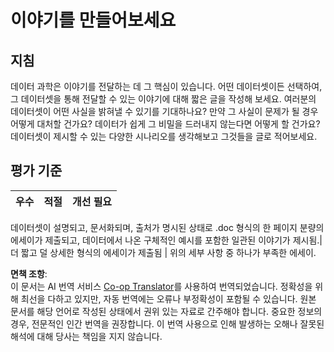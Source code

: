 <!--
CO_OP_TRANSLATOR_METADATA:
{
  "original_hash": "8980d7efd101c82d6d6ffc3458214120",
  "translation_date": "2025-08-25T17:56:45+00:00",
  "source_file": "4-Data-Science-Lifecycle/16-communication/assignment.md",
  "language_code": "ko"
}
-->
# 이야기를 만들어보세요

## 지침

데이터 과학은 이야기를 전달하는 데 그 핵심이 있습니다. 어떤 데이터셋이든 선택하여, 그 데이터셋을 통해 전달할 수 있는 이야기에 대해 짧은 글을 작성해 보세요. 여러분의 데이터셋이 어떤 사실을 밝혀낼 수 있기를 기대하나요? 만약 그 사실이 문제가 될 경우 어떻게 대처할 건가요? 데이터가 쉽게 그 비밀을 드러내지 않는다면 어떻게 할 건가요? 데이터셋이 제시할 수 있는 다양한 시나리오를 생각해보고 그것들을 글로 적어보세요.

## 평가 기준

우수 | 적절 | 개선 필요
--- | --- | --- |

데이터셋이 설명되고, 문서화되며, 출처가 명시된 상태로 .doc 형식의 한 페이지 분량의 에세이가 제출되고, 데이터에서 나온 구체적인 예시를 포함한 일관된 이야기가 제시됨.| 더 짧고 덜 상세한 형식의 에세이가 제출됨 | 위의 세부 사항 중 하나가 부족한 에세이.

**면책 조항**:  
이 문서는 AI 번역 서비스 [Co-op Translator](https://github.com/Azure/co-op-translator)를 사용하여 번역되었습니다. 정확성을 위해 최선을 다하고 있지만, 자동 번역에는 오류나 부정확성이 포함될 수 있습니다. 원본 문서를 해당 언어로 작성된 상태에서 권위 있는 자료로 간주해야 합니다. 중요한 정보의 경우, 전문적인 인간 번역을 권장합니다. 이 번역 사용으로 인해 발생하는 오해나 잘못된 해석에 대해 당사는 책임을 지지 않습니다.